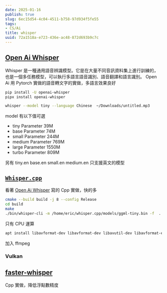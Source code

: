 ```yaml
---
date: 2025-01-16
publish: true
slug: 6ec15d54-4c04-4511-b758-97d934f5fe55
tags:
- CS/Ai
title: whisper
uuid: 72a1518a-e723-436e-ac48-872d693b9c7c
---
```

## [Open Ai Whisper](https://github.com/openai/whisper)

Whisper 是一種通用語音辨識模型。它是在大量不同音訊資料集上進行訓練的，也是一個多任務模型，可以執行多語言語音識別、語音翻譯和語言識別。
Open Ai 用 Pytorch 實做的語音轉文字的實做，多語言效果良好

```sh
pip install -U openai-whisper
pipx install openai-whisper
```

```sh
whisper --model tiny --language Chinese  ~/Downloads/untitled.mp3
```

model 有以下值可選

- tiny	        Parameter 39M
- base	Parameter 74M
- small	Parameter 244M
- medium	Parameter 769M
- large	Parameter 1550M
- turbo	Parameter 809M

另有 tiny.en base.en small.en medium.en 只支援英文的模型

## [`Whisper.cpp`](https://github.com/ggerganov/whisper.cpp)

看著 [Open Ai Whisper](https://github.com/openai/whisper) 寫的 Cpp 實做，快的多

```sh
cmake --build build -j 8 --config Release
cd build
make
./bin/whisper-cli -m /home/eric/whisper.cpp/models/ggml-tiny.bin -f  ../samples/jfk.wav
```

只有 CPU 運算

```sh
apt install libavformat-dev libavformat-dev libavutil-dev libavformat-extra libavtp0
```

加入 ffmpeg

### Vulkan

## [faster-whisper](https://github.com/SYSTRAN/faster-whisper)

Cpp 實做，降低浮點數精度
